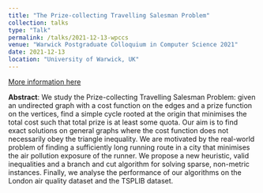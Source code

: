 ```yaml
---
title: "The Prize-collecting Travelling Salesman Problem"
collection: talks
type: "Talk"
permalink: /talks/2021-12-13-wpccs
venue: "Warwick Postgraduate Colloquium in Computer Science 2021"
date: 2021-12-13
location: "University of Warwick, UK"
---
```


[More information here](https://warwick.ac.uk/fac/sci/dcs/research/wpccs/wpccs21/schedule/#546387572)

**Abstract**: We study the Prize-collecting Travelling Salesman Problem: given an undirected graph with a cost function on the edges and a prize function on the vertices, find a simple cycle rooted at the origin that minimises the total cost such that total prize is at least some quota. Our aim is to find exact solutions on general graphs where the cost function does not necessarily obey the triangle inequality. We are motivated by the real-world problem of finding a sufficiently long running route in a city that minimises the air pollution exposure of the runner. We propose a new heuristic, valid inequalities and a branch and cut algorithm for solving sparse, non-metric instances. Finally, we analyse the performance of our algorithms on the London air quality dataset and the TSPLIB dataset.
